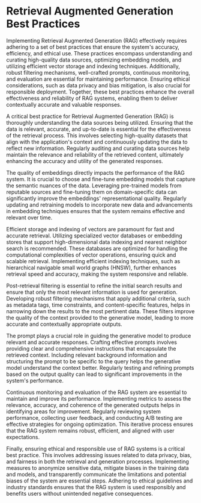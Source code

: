 # Retrieval Augmented Generation Best Practices
Implementing Retrieval Augmented Generation (RAG) effectively requires adhering to a set of best practices that ensure the system's accuracy, efficiency, and ethical use. These practices encompass understanding and curating high-quality data sources, optimizing embedding models, and utilizing efficient vector storage and indexing techniques. Additionally, robust filtering mechanisms, well-crafted prompts, continuous monitoring, and evaluation are essential for maintaining performance. Ensuring ethical considerations, such as data privacy and bias mitigation, is also crucial for responsible deployment. Together, these best practices enhance the overall effectiveness and reliability of RAG systems, enabling them to deliver contextually accurate and valuable responses.

A critical best practice for Retrieval Augmented Generation (RAG) is thoroughly understanding the data sources being utilized. Ensuring that the data is relevant, accurate, and up-to-date is essential for the effectiveness of the retrieval process. This involves selecting high-quality datasets that align with the application's context and continuously updating the data to reflect new information. Regularly auditing and curating data sources help maintain the relevance and reliability of the retrieved content, ultimately enhancing the accuracy and utility of the generated responses.

The quality of embeddings directly impacts the performance of the RAG system. It is crucial to choose and fine-tune embedding models that capture the semantic nuances of the data. Leveraging pre-trained models from reputable sources and fine-tuning them on domain-specific data can significantly improve the embeddings' representational quality. Regularly updating and retraining models to incorporate new data and advancements in embedding techniques ensures that the system remains effective and relevant over time.

Efficient storage and indexing of vectors are paramount for fast and accurate retrieval. Utilizing specialized vector databases or embedding stores that support high-dimensional data indexing and nearest neighbor search is recommended. These databases are optimized for handling the computational complexities of vector operations, ensuring quick and scalable retrieval. Implementing efficient indexing techniques, such as hierarchical navigable small world graphs (HNSW), further enhances retrieval speed and accuracy, making the system responsive and reliable.

Post-retrieval filtering is essential to refine the initial search results and ensure that only the most relevant information is used for generation. Developing robust filtering mechanisms that apply additional criteria, such as metadata tags, time constraints, and content-specific features, helps in narrowing down the results to the most pertinent data. These filters improve the quality of the context provided to the generative model, leading to more accurate and contextually appropriate outputs.

The prompt plays a crucial role in guiding the generative model to produce relevant and accurate responses. Crafting effective prompts involves providing clear and comprehensive instructions that encapsulate the retrieved context. Including relevant background information and structuring the prompt to be specific to the query helps the generative model understand the context better. Regularly testing and refining prompts based on the output quality can lead to significant improvements in the system's performance.

Continuous monitoring and evaluation of the RAG system are essential to maintain and improve its performance. Implementing metrics to assess the relevance, accuracy, and coherence of the generated outputs helps in identifying areas for improvement. Regularly reviewing system performance, collecting user feedback, and conducting A/B testing are effective strategies for ongoing optimization. This iterative process ensures that the RAG system remains robust, efficient, and aligned with user expectations.

Finally, ensuring ethical and responsible use of RAG systems is a critical best practice. This involves addressing issues related to data privacy, bias, and fairness in both the retrieval and generation processes. Implementing measures to anonymize sensitive data, mitigate biases in the training data and models, and transparently communicate the limitations and potential biases of the system are essential steps. Adhering to ethical guidelines and industry standards ensures that the RAG system is used responsibly and benefits users without unintended negative consequences.